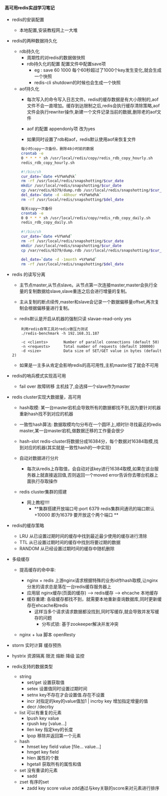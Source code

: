 
#### 高可用redis实战学习笔记

+ redis的安装配置
	+ 本地配置,安装教程网上一大堆

+ redis的两种数据持久化
	+ rdb持久化
		+ 周期性的对redis的数据做快照
		+ rdb持久化的配置 配置文件中配置save项 
			+ eg : save 60 1000 每个60秒超过了1000个key发生变化,就会生成一个快照
			+ redis-cli shutdown的时候也会生成一个快照
	+ aof持久化	
		+ 每次写入的命令写入日志文件。redis的缓存数据是有大小限制的,aof文件不会一直增加。缓存到达限制之后,redis会执行缓存清除策略,aof文件会执行rewriter操作,新建一个文件记录当前的数据,删除老的aof文件

		+ aof 的配置 appendonly项 改为yes 
		+ 如果同时设置了rdb和aof，redis默认使用aof来恢复文件

	```bash
		每小时copy一次备份，删除48小时前的数据
		crontab -e
		0 * * * * sh /usr/local/redis/copy/redis_rdb_copy_hourly.sh
		redis_rdb_copy_hourly.sh

		#!/bin/sh 
		cur_date=`date +%Y%m%d%k`
		rm -rf /usr/local/redis/snapshotting/$cur_date
		mkdir /usr/local/redis/snapshotting/$cur_date
		cp /var/redis/6379/dump.rdb /usr/local/redis/snapshotting/$cur_date		
		del_date=`date -d -48hour +%Y%m%d%k`
		rm -rf /usr/local/redis/snapshotting/$del_date

		每天copy一次备份
		crontab -e		
		0 0 * * * sh /usr/local/redis/copy/redis_rdb_copy_daily.sh
		redis_rdb_copy_daily.sh
		
		#!/bin/sh 
		cur_date=`date +%Y%m%d`
		rm -rf /usr/local/redis/snapshotting/$cur_date
		mkdir /usr/local/redis/snapshotting/$cur_date
		cp /var/redis/6379/dump.rdb /usr/local/redis/snapshotting/$cur_date
		
		del_date=`date -d -1month +%Y%m%d`
		rm -rf /usr/local/redis/snapshotting/$del_date
	```

+ redis 的读写分离
	+ 主节点master,从节点slave。从节点第一次连接master,master会执行全量的复制数据给slave,slave重连之后会进行增量的复制。
	+ 主从复制的断点续传,master和slave会记录一个数据偏移量offset,再次复制会根据偏移量进行复制。

	+ redis默认是开启从机器的强制只读 slavae-read-only yes

	```
		利用redis自带工具对redis做压力测试
		./redis-benchmark -h 192.168.31.187

		-c <clients>       Number of parallel connections (default 50)
		-n <requests>      Total number of requests (default 100000)
		-d <size>          Data size of SET/GET value in bytes (default 2)
	```
	+ 如果是一主多从肯定会影响redis的高可用性,主机master挂了就会不可用

+ redis的哨兵模式实现高可用
	+ fail over 故障转移  主机挂了,会选择一个slave作为master 
+ redis cluster实现大数据量，高可用
	+ hash取模: 某一台master宕机会导致所有的数据都找不到,因为要针对机器重新hash找不到对应的机器
	+ 一致性hash算法: 数据取模均匀分布在一个圆环上,顺时针寻找最近的redis master,某一台master宕机,做数据迁移的工作量会很少
	+ hash-slot redis-cluster将数据分成16384分，每个数据对16384取模,找到对应的机器(其实就是一致性hash的一中实现)
	+ 自动对数据进行分片
		+ 每次从redis上存取值，会自动对该key进行16384取模,如果在该台服务器上就直接返回值,否则返回一个moved error告诉你去哪台机器上面执行存取操作
	
	+ redis cluster集群的搭建
		+ 网上教程!!!!
			+ **集群搭建开放端口号:port 6379 redis集群间通讯的端口默认+10000 即为16379 要开放这个两个端口 **

+ redis的缓存策略
	+ LRU 从已设置过期时间的缓存中找到最近最少使用的缓存进行清除
	+ TTL 从已设置过期时间的缓存中找到将要过期的数据
	+ RANDOM 从已经设置过期时间的缓存中随机删除

+ 多级缓存
	+ 提高缓存的命中率:
		+ nginx + redis 上游nginx请求根据特殊的业务id作hash取模,让nginx分发的请求总是落在一台redis缓存服务器上
		+ 应用层 nginx缓存(页面的缓存) --> redis缓存 --> ehcache 本地缓存
		+ 缓存重建: 各级缓存都找不到，就需要本地重新查询数据库,同时更新缓存在ehcache和redis
			+ 这样当多个请求请求数据都没找到,同时写缓存,就会导致并发写缓存的问题
				+ 分布式锁:	基于zookeeper解决并发冲突

	+ nginx + lua 脚本  openResty  


+ storm 实时计算 缓存预热

+ hystrix 资源隔离 限流 熔断 降级 监控


+ redis支持的数据类型
	+ string 
		+ set/get 设置获取值
		+ setex 设置值同时设置过期时间
		+ setnx key不存在才会设置值.存在不设置
		+ incr 对指定的key的value值加1 | incrby key 增加指定增量的值
		+ decr /decrby  
	+ list 可以有重复的元素
		+ lpush key value 
		+ rpush key [value...]
		+ llen key 指定key的长度
		+ lpop 移除并返回第一个元素
	+ hash 
		+ hmset key field value [file... value...]
		+ hmget key field
		+ hlen 属性的个数
		+ hgetall 获取所有的属性和值
	+ set  没有重读的元素
		+ sadd
	+ zset 有序的set
		+ zadd key score value zdd通过与key关联的score来对元素进行排序 
